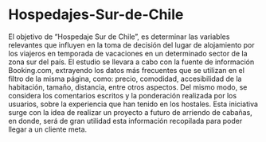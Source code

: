 # Hospedajes-Sur-de-Chile
El objetivo de “Hospedaje Sur de Chile”, es determinar las variables relevantes que influyen en la toma de decisión del lugar de alojamiento por los viajeros en temporada de vacaciones en un determinado sector de la zona sur del país. 
El estudio se llevara a cabo con la fuente de información Booking.com, extrayendo los datos más frecuentes que se utilizan en el filtro de la misma página, como: precio, comodidad, accesibilidad de la habitación, tamaño, distancia, entre otros aspectos. Del mismo modo, se considera los comentarios escritos y la ponderación realizada por los usuarios, sobre la experiencia que han tenido en los hostales. 
Esta iniciativa surge con la idea de realizar un proyecto a futuro de arriendo de cabañas, en donde, será de gran utilidad esta información recopilada para poder llegar a un cliente meta.

